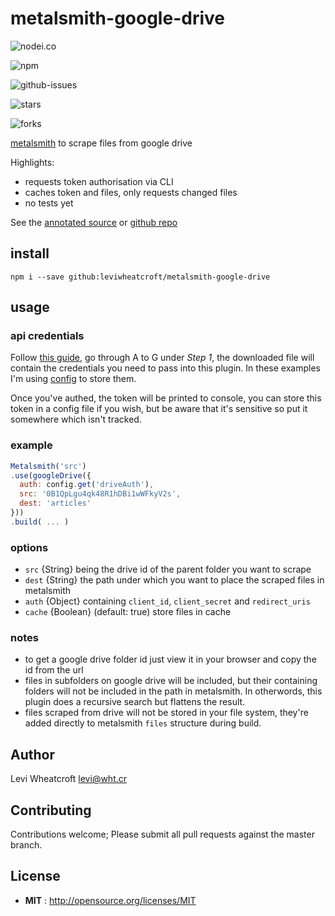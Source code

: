 # metalsmith-google-drive

![nodei.co](https://nodei.co/npm/metalsmith-google-drive.png?downloads=true&downloadRank=true&stars=true)

![npm](https://img.shields.io/npm/v/metalsmith-google-drive.svg)

![github-issues](https://img.shields.io/github/issues/leviwheatcroft/metalsmith-google-drive.svg)

![stars](https://img.shields.io/github/stars/leviwheatcroft/metalsmith-google-drive.svg)

![forks](https://img.shields.io/github/forks/leviwheatcroft/metalsmith-google-drive.svg)

[metalsmith](https://metalsmith.io) to scrape files from google drive

Highlights:

 * requests token authorisation via CLI
 * caches token and files, only requests changed files
 * no tests yet


See the [annotated source][1] or [github repo][4]

## install

`npm i --save github:leviwheatcroft/metalsmith-google-drive`

## usage

### api credentials

Follow [this guide][2], go through A to G under *Step 1*, the downloaded file
will contain the credentials you need to pass into this plugin. In these
examples I'm using [config][3] to store them.

Once you've authed, the token will be printed to console, you can store this
token in a config file if you wish, but be aware that it's sensitive so put it
somewhere which isn't tracked.

### example

```javascript
Metalsmith('src')
.use(googleDrive({
  auth: config.get('driveAuth'),
  src: '0B1QpLgu4qk48R1hDBi1wWFkyV2s',
  dest: 'articles'
}))
.build( ... )
```

### options

 * `src` {String} being the drive id of the parent folder you want to scrape
 * `dest` {String} the path under which you want to place the scraped files in
    metalsmith
 * `auth` {Object} containing `client_id`, `client_secret` and `redirect_uris`
 * `cache` {Boolean} (default: true) store files in cache

### notes

 * to get a google drive folder id just view it in your browser and copy the id
   from the url
 * files in subfolders on google drive will be included, but their containing
   folders will not be included in the path in metalsmith. In otherwords, this
   plugin does a recursive search but flattens the result.
 * files scraped from drive will not be stored in your file system, they're
   added directly to metalsmith `files` structure during build.

## Author

Levi Wheatcroft <levi@wht.cr>

## Contributing

Contributions welcome; Please submit all pull requests against the master
branch.

## License

 - **MIT** : http://opensource.org/licenses/MIT

[1]: https://leviwheatcroft.github.io/metalsmith-google-drive "fancy annotated source"
[2]: https://developers.google.com/drive/v3/web/quickstart/nodejs "google drive nodejs quickstart"
[3]: https://www.npmjs.com/package/config "config package on npm registry"
[4]: https://github.com/leviwheatcroft/metalsmith-google-drive "github repo"
